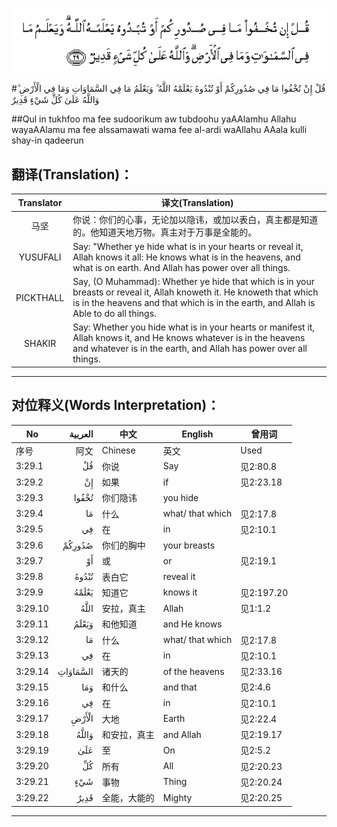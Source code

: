 ![003:029](images/003_029.gif)

#قُلْ إِنْ تُخْفُوا مَا فِي صُدُورِكُمْ أَوْ تُبْدُوهُ يَعْلَمْهُ اللَّهُ ۗ وَيَعْلَمُ مَا فِي السَّمَاوَاتِ وَمَا فِي الْأَرْضِ ۗ وَاللَّهُ عَلَىٰ كُلِّ شَيْءٍ قَدِيرٌ 

##Qul in tukhfoo ma fee sudoorikum aw tubdoohu yaAAlamhu Allahu wayaAAlamu ma fee alssamawati wama fee al-ardi waAllahu AAala kulli shay-in qadeerun 

## 翻译(Translation)：

| Translator | 译文(Translation)                                            |
| :--------: | ------------------------------------------------------------ |
|    马坚    | 你说：你们的心事，无论加以隐讳，或加以表白，真主都是知道的。他知道天地万物。真主对于万事是全能的。 |
|  YUSUFALI  | Say: "Whether ye hide what is in your hearts or reveal it, Allah knows it all: He knows what is in the heavens, and what is on earth. And Allah has power over all things. |
| PICKTHALL  | Say, (O Muhammad): Whether ye hide that which is in your breasts or reveal it, Allah knoweth it. He knoweth that which is in the heavens and that which is in the earth, and Allah is Able to do all things. |
|   SHAKIR   | Say: Whether you hide what is in your hearts or manifest it, Allah knows it, and He knows whatever is in the heavens and whatever is in the earth, and Allah has power over all things. |

---

## 对位释义(Words Interpretation)：

| No   | العربية | 中文    | English | 曾用词 |
| ---- | ------: | ------- | ------- | ------ |
| 序号 |    阿文 | Chinese | 英文    | Used   |
| 3:29.1  | قُلْ       | 你说         | Say              | 见2:80.8   |
| 3:29.2  | إِنْ       | 如果         | if               | 见2:23.18  |
| 3:29.3  | تُخْفُوا    | 你们隐讳     | you hide         |            |
| 3:29.4  | مَا       | 什么         | what/ that which | 见2:17.8   |
| 3:29.5  | فِي       | 在           | in               | 见2:10.1   |
| 3:29.6  | صُدُورِكُمْ   | 你们的胸中   | your breasts     |            |
| 3:29.7  | أَوْ       | 或           | or               | 见2:19.1   |
| 3:29.8  | تُبْدُوهُ    | 表白它       | reveal it        |            |
| 3:29.9  | يَعْلَمْهُ    | 知道它       | knows it         | 见2:197.20 |
| 3:29.10 | اللَّهُ     | 安拉，真主   | Allah            | 见1:1.2    |
| 3:29.11 | وَيَعْلَمُ    | 和他知道     | and He knows     |            |
| 3:29.12 | مَا       | 什么         | what/ that which | 见2:17.8   |
| 3:29.13 | فِي       | 在           | in               | 见2:10.1   |
| 3:29.14 | السَّمَاوَاتِ | 诸天的     | of the heavens   | 见2:33.16  |
| 3:29.15 | وَمَا      | 和什么       | and that         | 见2:4.6    |
| 3:29.16 | فِي       | 在           | in               | 见2:10.1   |
| 3:29.17 | الْأَرْضِ    | 大地         | Earth            | 见2:22.4   |
| 3:29.18 | وَاللَّهُ    | 和安拉，真主 | and Allah        | 见2:19.17  |
| 3:29.19 | عَلَىٰ      | 至           | On               | 见2:5.2    |
| 3:29.20 | كُلِّ       | 所有         | All              | 见2:20.23  |
| 3:29.21 | شَيْءٍ      | 事物         | Thing            | 见2:20.24  |
| 3:29.22 | قَدِيرٌ     | 全能，大能的 | Mighty           | 见2:20.25  |

---
